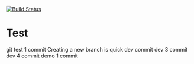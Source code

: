 [![Build Status](https://travis-ci.com/Zhang1933/Test.svg?branch=main)](https://travis-ci.com/Zhang1933/Test)
# Test
git test
1 commit
Creating a new branch is quick
dev commit
dev 3 commit
dev 4 commit
demo 1 commit
